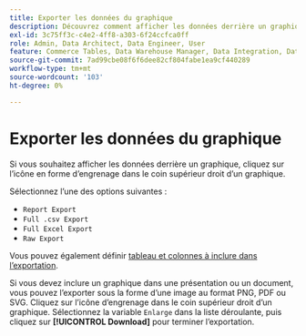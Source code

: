 ```yaml
---
title: Exporter les données du graphique
description: Découvrez comment afficher les données derrière un graphique.
exl-id: 3c75ff3c-c4e2-4ff8-a303-6f24ccfca0ff
role: Admin, Data Architect, Data Engineer, User
feature: Commerce Tables, Data Warehouse Manager, Data Integration, Data Import/Export
source-git-commit: 7ad99cbe08f6f6dee82cf804fabe1ea9cf440289
workflow-type: tm+mt
source-wordcount: '103'
ht-degree: 0%

---
```


# Exporter les données du graphique

Si vous souhaitez afficher les données derrière un graphique, cliquez sur l’icône en forme d’engrenage dans le coin supérieur droit d’un graphique.

Sélectionnez l’une des options suivantes :

- `Report Export`
- `Full .csv Export`
- `Full Excel Export`
- `Raw Export`

Vous pouvez également définir [tableau et colonnes à inclure dans l’exportation](../../tutorials/export-raw-data.md).

Si vous devez inclure un graphique dans une présentation ou un document, vous pouvez l’exporter sous la forme d’une image au format PNG, PDF ou SVG. Cliquez sur l’icône d’engrenage dans le coin supérieur droit d’un graphique. Sélectionnez la variable `Enlarge` dans la liste déroulante, puis cliquez sur **[!UICONTROL Download]** pour terminer l’exportation.
